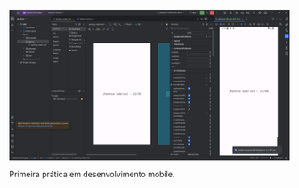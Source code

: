 ![Screenshot tela do emulador](images/pratica01-PDM.png)

Primeira prática em desenvolvimento mobile.
